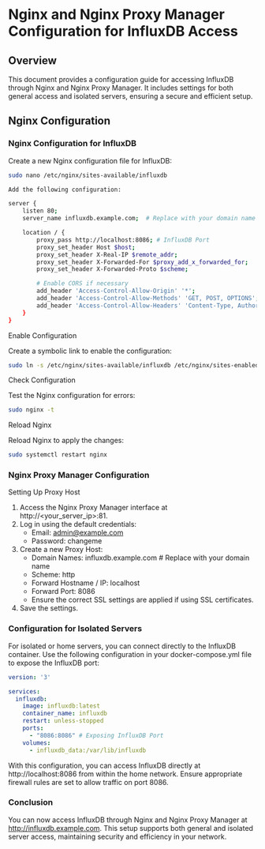 # Nginx and Nginx Proxy Manager Configuration for InfluxDB Access

## Overview

This document provides a configuration guide for accessing InfluxDB through Nginx and Nginx Proxy Manager. It includes
settings for both general access and isolated servers, ensuring a secure and efficient setup.

## Nginx Configuration

### Nginx Configuration for InfluxDB

Create a new Nginx configuration file for InfluxDB:

```bash
sudo nano /etc/nginx/sites-available/influxdb

Add the following configuration:

server {
    listen 80;
    server_name influxdb.example.com;  # Replace with your domain name

    location / {
        proxy_pass http://localhost:8086; # InfluxDB Port
        proxy_set_header Host $host;
        proxy_set_header X-Real-IP $remote_addr;
        proxy_set_header X-Forwarded-For $proxy_add_x_forwarded_for;
        proxy_set_header X-Forwarded-Proto $scheme;

        # Enable CORS if necessary
        add_header 'Access-Control-Allow-Origin' '*';
        add_header 'Access-Control-Allow-Methods' 'GET, POST, OPTIONS';
        add_header 'Access-Control-Allow-Headers' 'Content-Type, Authorization';
    }
}
```

Enable Configuration

Create a symbolic link to enable the configuration:

```bash
sudo ln -s /etc/nginx/sites-available/influxdb /etc/nginx/sites-enabled/
```

Check Configuration

Test the Nginx configuration for errors:

```bash
sudo nginx -t
```

Reload Nginx

Reload Nginx to apply the changes:

```bash
sudo systemctl restart nginx
```

### Nginx Proxy Manager Configuration

Setting Up Proxy Host

1. Access the Nginx Proxy Manager interface at http://<your_server_ip>:81.
2. Log in using the default credentials:
    - Email: admin@example.com
    - Password: changeme
3. Create a new Proxy Host:
    - Domain Names: influxdb.example.com # Replace with your domain name
    - Scheme: http
    - Forward Hostname / IP: localhost
    - Forward Port: 8086
    - Ensure the correct SSL settings are applied if using SSL certificates.
4. Save the settings.

### Configuration for Isolated Servers

For isolated or home servers, you can connect directly to the InfluxDB container. Use the following configuration in
your docker-compose.yml file to expose the InfluxDB port:

```yaml
version: '3'

services:
  influxdb:
    image: influxdb:latest
    container_name: influxdb
    restart: unless-stopped
    ports:
      - "8086:8086" # Exposing InfluxDB Port
    volumes:
      - influxdb_data:/var/lib/influxdb
```

With this configuration, you can access InfluxDB directly at http://localhost:8086 from within the home network. Ensure
appropriate firewall rules are set to allow traffic on port 8086.

### Conclusion

You can now access InfluxDB through Nginx and Nginx Proxy Manager at http://influxdb.example.com. This setup supports
both general and isolated server access, maintaining security and efficiency in your network.